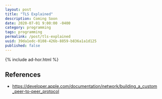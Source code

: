 ```yaml
---
layout: post
title: "TLS Explained"
description: Coming Soon
date: 2020-07-01 9:00:00 -0400
category: programming
tags: programming
permalink: /post/tls-explained
uuid: 39da1edc-0108-426b-8859-b836a1a1d125
published: false
---
```


{% include ad-hor.html %}

<div class="References" markdown="1">

## References

- https://developer.apple.com/documentation/network/building_a_custom_peer-to-peer_protocol

</div>